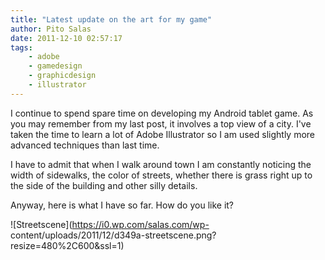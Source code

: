 ```yaml
---
title: "Latest update on the art for my game"
author: Pito Salas
date: 2011-12-10 02:57:17
tags:
    - adobe
    - gamedesign
    - graphicdesign
    - illustrator
---
```



I continue to spend spare time on developing my Android tablet game. As you
may remember from my last post, it involves a top view of a city. I've taken
the time to learn a lot of Adobe Illustrator so I am used slightly more
advanced techniques than last time.

I have to admit that when I walk around town I am constantly noticing the
width of sidewalks, the color of streets, whether there is grass right up to
the side of the building and other silly details.

Anyway, here is what I have so far. How do you like it?

![Streetscene](https://i0.wp.com/salas.com/wp-
content/uploads/2011/12/d349a-streetscene.png?resize=480%2C600&ssl=1)


